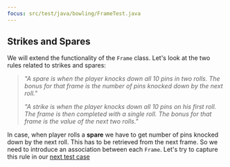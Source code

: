 ```yaml
---
focus: src/test/java/bowling/FrameTest.java
---
```

## Strikes and Spares
We will extend the functionality of the `Frame` class.
Let's look at the two rules related to strikes and spares:

> *"A spare is when the player knocks down all 10 pins in two rolls. The bonus for that frame is the number of pins knocked down by the next roll."* 
>
> *"A strike is when the player knocks down all 10 pins on his first roll. The frame is then completed with a single roll. The bonus for that frame is the value of the next two rolls."* 

In case, when player rolls a **spare** we have to get number of pins knocked down by the next roll.
This has to be retrieved from the next frame. So we need to introduce an association between each `Frame`.
Let's try to capture this rule in our [next test case](src/test/java/bowling/FrameTest.java:46)

